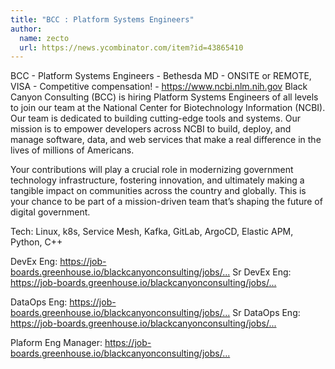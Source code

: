 ```yaml
---
title: "BCC : Platform Systems Engineers"
author:
  name: zecto
  url: https://news.ycombinator.com/item?id=43865410
---
```

BCC - Platform Systems Engineers - Bethesda MD - ONSITE or REMOTE, VISA - Competitive compensation! - <a href="https:&#x2F;&#x2F;www.ncbi.nlm.nih.gov" rel="nofollow">https:&#x2F;&#x2F;www.ncbi.nlm.nih.gov</a> Black Canyon Consulting (BCC) is hiring Platform Systems Engineers of all levels to join our team at the National Center for Biotechnology Information (NCBI).
Our team is dedicated to building cutting-edge tools and systems. Our mission is to empower developers across NCBI to build, deploy, and manage software, data, and web services that make a real difference in the lives of millions of Americans.

Your contributions will play a crucial role in modernizing government technology infrastructure, fostering innovation, and ultimately making a tangible impact on communities across the country and globally. This is your chance to be part of a mission-driven team that’s shaping the future of digital government.

Tech: Linux, k8s, Service Mesh, Kafka, GitLab, ArgoCD, Elastic APM, Python, C++

DevEx Eng: <a href="https:&#x2F;&#x2F;job-boards.greenhouse.io&#x2F;blackcanyonconsulting&#x2F;jobs&#x2F;5531216003" rel="nofollow">https:&#x2F;&#x2F;job-boards.greenhouse.io&#x2F;blackcanyonconsulting&#x2F;jobs&#x2F;...</a>
Sr DevEx Eng: <a href="https:&#x2F;&#x2F;job-boards.greenhouse.io&#x2F;blackcanyonconsulting&#x2F;jobs&#x2F;6561833003" rel="nofollow">https:&#x2F;&#x2F;job-boards.greenhouse.io&#x2F;blackcanyonconsulting&#x2F;jobs&#x2F;...</a>

DataOps Eng: <a href="https:&#x2F;&#x2F;job-boards.greenhouse.io&#x2F;blackcanyonconsulting&#x2F;jobs&#x2F;5754387003" rel="nofollow">https:&#x2F;&#x2F;job-boards.greenhouse.io&#x2F;blackcanyonconsulting&#x2F;jobs&#x2F;...</a>
Sr DataOps Eng: <a href="https:&#x2F;&#x2F;job-boards.greenhouse.io&#x2F;blackcanyonconsulting&#x2F;jobs&#x2F;6562584003" rel="nofollow">https:&#x2F;&#x2F;job-boards.greenhouse.io&#x2F;blackcanyonconsulting&#x2F;jobs&#x2F;...</a>

Plaform Eng Manager: <a href="https:&#x2F;&#x2F;job-boards.greenhouse.io&#x2F;blackcanyonconsulting&#x2F;jobs&#x2F;6561852003" rel="nofollow">https:&#x2F;&#x2F;job-boards.greenhouse.io&#x2F;blackcanyonconsulting&#x2F;jobs&#x2F;...</a>
<JobApplication />
